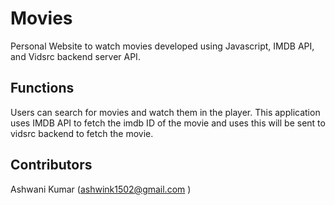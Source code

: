 # Movies

Personal Website to watch movies developed using Javascript, IMDB API, and Vidsrc backend server API.

## Functions

Users can search for movies and watch them in the player. This application uses IMDB API to fetch the imdb ID of the movie and uses this will be sent to vidsrc backend to fetch the movie. 

## Contributors

Ashwani Kumar (ashwink1502@gmail.com )
